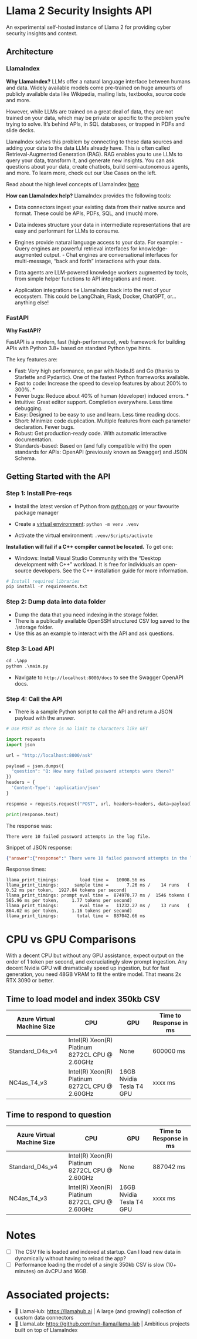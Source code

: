 # Llama 2 Security Insights API
An experimental self-hosted instance of Llama 2 for providing cyber security insights and context.

## Architecture

### LlamaIndex

**Why LlamaIndex?**
LLMs offer a natural language interface between humans and data. Widely available models come pre-trained on huge amounts of publicly available data like Wikipedia, mailing lists, textbooks, source code and more.

However, while LLMs are trained on a great deal of data, they are not trained on your data, which may be private or specific to the problem you’re trying to solve. It’s behind APIs, in SQL databases, or trapped in PDFs and slide decks.

LlamaIndex solves this problem by connecting to these data sources and adding your data to the data LLMs already have. This is often called Retrieval-Augmented Generation (RAG). RAG enables you to use LLMs to query your data, transform it, and generate new insights. You can ask questions about your data, create chatbots, build semi-autonomous agents, and more. To learn more, check out our Use Cases on the left.

Read about the high level concepts of LlamaIndex [here](https://docs.llamaindex.ai/en/stable/getting_started/concepts.html)

**How can LlamaIndex help?**
LlamaIndex provides the following tools:

- Data connectors ingest your existing data from their native source and format. These could be APIs, PDFs, SQL, and (much) more.

- Data indexes structure your data in intermediate representations that are easy and performant for LLMs to consume.

- Engines provide natural language access to your data. For example: - Query engines are powerful retrieval interfaces for knowledge-augmented output. - Chat engines are conversational interfaces for multi-message, “back and forth” interactions with your data.

- Data agents are LLM-powered knowledge workers augmented by tools, from simple helper functions to API integrations and more.

- Application integrations tie LlamaIndex back into the rest of your ecosystem. This could be LangChain, Flask, Docker, ChatGPT, or… anything else!

### FastAPI

**Why FastAPI?**

FastAPI is a modern, fast (high-performance), web framework for building APIs with Python 3.8+ based on standard Python type hints.

The key features are:

- Fast: Very high performance, on par with NodeJS and Go (thanks to Starlette and Pydantic). One of the fastest Python frameworks available.
- Fast to code: Increase the speed to develop features by about 200% to 300%. *
- Fewer bugs: Reduce about 40% of human (developer) induced errors. *
- Intuitive: Great editor support. Completion everywhere. Less time debugging.
- Easy: Designed to be easy to use and learn. Less time reading docs.
- Short: Minimize code duplication. Multiple features from each parameter declaration. Fewer bugs.
- Robust: Get production-ready code. With automatic interactive documentation.
- Standards-based: Based on (and fully compatible with) the open standards for APIs: OpenAPI (previously known as Swagger) and JSON Schema.

## Getting Started with the API

### Step 1: Install Pre-reqs

- Install the latest version of Python from [python.org](https://www.python.org/) or your favourite package manager

- Create a [virtual environment](https://docs.python.org/3/library/venv.html): ```python -m venv .venv```

- Activate the virtual environment: ```.venv/Scripts/activate```

**Installation will fail if a C++ compiler cannot be located.** To get one:

- Windows: Install Visual Studio Community with the “Desktop development with C++” workload. It is free for individuals an open-source developers. See the C++ installation guide for more information.

```python
# Install required libraries
pip install -r requirements.txt
```

### Step 2: Dump data into data folder

- Dump the data that you need indexing in the storage folder.
- There is a publically available OpenSSH structured CSV log saved to the .\storage folder.
- Use this as an example to interact with the API and ask questions.

### Step 3: Load API

```python
cd .\app
python .\main.py
```

- Navigate to `http://localhost:8000/docs` to see the Swagger OpenAPI docs.

### Step 4: Call the API

- There is a sample Python script to call the API and return a JSON payload with the answer.

```Python
# Use POST as there is no limit to characters like GET

import requests
import json

url = "http://localhost:8000/ask"

payload = json.dumps({
  "question": "Q: How many failed password attempts were there?"
})
headers = {
  'Content-Type': 'application/json'
}

response = requests.request("POST", url, headers=headers, data=payload)

print(response.text)
```

The response was:

```text
There were 10 failed password attempts in the log file.
```

Snippet of JSON response:
```json
{"answer":{"response":" There were 10 failed password attempts in the log file.","source_nodes":[{"node":{"id_":"b5223a47-5b13-462c-8755-3b9430d3d984","embedding":null,"metadata":{"file_path":"..\\storage\\OpenSSH_2k.log_structured.csv","file_name":"OpenSSH_2k.log_structured.csv","file_type":"text/csv","file_size":357677,"creation_date":"2023-11-24","last_modified_date":"2023-11-22","last_accessed_date":"2023-11-24"},"excluded_embed_metadata_keys":["file_name","file_type","file_size","creation_date","last_modified_date","last_accessed_date"],"excluded_llm_metadata_keys":["file_name","file_type","file_size","creation_date","last_modified_date","last_accessed_date"],"relationships":{"1":{"node_id":"8b2e22fe-2544-4d5d-99a8-eecdc86e31a4","node_type":"4","metadata":{"file_path":"..\\storage\\OpenSSH_2k.log_structured.csv","file_name":"OpenSSH_2k.log_structured.csv","file_type":"text/csv","file_size":357677,"creation_date":"2023-11-24","last_modified_date":"2023-11-22","last_accessed_date":"2023-11-24"},"hash":"a6256618596266c0bff3b825e045300cfbca908b591d5bbb65a484f3eb98284f"},"2":{"node_id":"77838434-3f21-460f-99ae-5971b79cf67f","node_type":"1","metadata":{"file_path":"..\\storage\\OpenSSH_2k.log_structured.csv","file_name":"OpenSSH_2k.log_structured.csv","file_type":"text/csv",
```

Response times:

```text
llama_print_timings:        load time =   10008.56 ms
llama_print_timings:      sample time =       7.26 ms /    14 runs   (    0.52 ms per token,  1927.84 tokens per second)
llama_print_timings: prompt eval time =  874970.77 ms /  1546 tokens (  565.96 ms per token,     1.77 tokens per second)
llama_print_timings:        eval time =   11232.27 ms /    13 runs   (  864.02 ms per token,     1.16 tokens per second)
llama_print_timings:       total time =  887042.66 ms
```

# CPU vs GPU Comparisons
With a decent CPU but without any GPU assistance, expect output on the order of 1 token per second, and excruciatingly slow prompt ingestion. Any decent Nvidia GPU will dramatically speed up ingestion, but for fast generation, you need 48GB VRAM to fit the entire model. That means 2x RTX 3090 or better.

## Time to load model and index 350kb CSV

| Azure Virtual Machine Size      | CPU | GPU | Time to Response in ms |
| ----------- | ----------- | ----------- | ----------- |
| Standard_D4s_v4 | Intel(R) Xeon(R) Platinum 8272CL CPU @ 2.60GHz | None | 600000 ms |
| NC4as_T4_v3   | Intel(R) Xeon(R) Platinum 8272CL CPU @ 2.60GHz | 16GB Nvidia Tesla T4 GPU | xxxx ms |

## Time to respond to question

| Azure Virtual Machine Size      | CPU | GPU | Time to Response in ms |
| ----------- | ----------- | ----------- | ----------- |
| Standard_D4s_v4 | Intel(R) Xeon(R) Platinum 8272CL CPU @ 2.60GHz | None | 887042 ms |
| NC4as_T4_v3   | Intel(R) Xeon(R) Platinum 8272CL CPU @ 2.60GHz | 16GB Nvidia Tesla T4 GPU | xxxx ms |

# Notes

* [ ] The CSV file is loaded and indexed at startup. Can I load new data in dynamically without having to reload the app?
* [ ] Performance loading the model of a single 350kb CSV is slow (10+ minutes) on 4vCPU and 16GB.

# Associated projects:

- 🏡 LlamaHub: https://llamahub.ai | A large (and growing!) collection of custom data connectors
- 🧪 LlamaLab: https://github.com/run-llama/llama-lab | Ambitious projects built on top of LlamaIndex